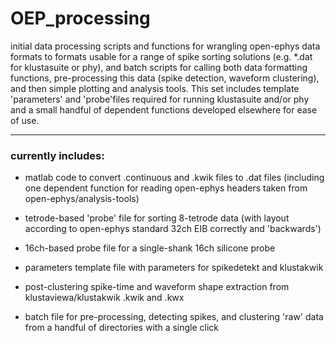 # OEP_processing #
initial data processing scripts and functions for wrangling open-ephys data formats to formats usable for a range of spike sorting solutions (e.g. *.dat for klustasuite or phy), and batch scripts for calling both data formatting functions, pre-processing this data (spike detection, waveform clustering), and then simple plotting and analysis tools.  This set includes template 'parameters' and 'probe'files required for running klustasuite and/or phy and a small handful of dependent functions developed elsewhere for ease of use.

---

### currently includes:

* matlab code to convert .continuous and .kwik files to .dat files (including one dependent function for reading open-ephys headers taken from open-ephys/analysis-tools)

* tetrode-based 'probe' file for sorting 8-tetrode data (with layout according to open-ephys standard 32ch EIB correctly and 'backwards')

* 16ch-based probe file for a single-shank 16ch silicone probe

* parameters template file with parameters for spikedetekt and klustakwik

* post-clustering spike-time and waveform shape extraction from klustaviewa/klustakwik .kwik and .kwx

* batch file for pre-processing, detecting spikes, and clustering 'raw' data from a handful of directories with a single click 


